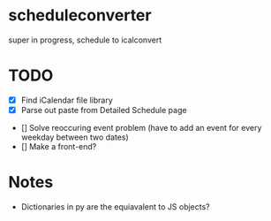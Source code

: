 # scheduleconverter
super in progress, schedule to icalconvert

# TODO
- [x] Find iCalendar file library
- [x] Parse out paste from Detailed Schedule page
- [] Solve reoccuring event problem (have to add an event for every weekday between two dates)
- [] Make a front-end?

# Notes
- Dictionaries in py are the equiavalent to JS objects?
